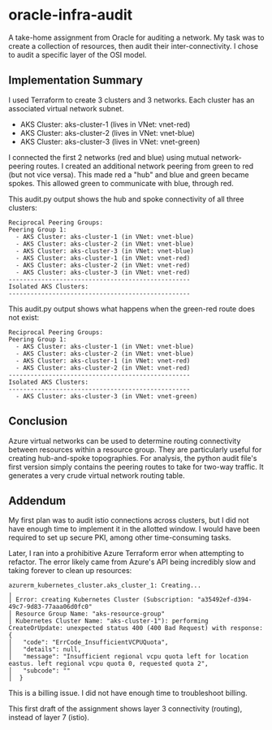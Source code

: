 # oracle-infra-audit
A take-home assignment from Oracle for auditing a network. My task was to create a collection of resources, then audit their inter-connectivity. I chose to audit a specific layer of the OSI model.

## Implementation Summary
I used Terraform to create 3 clusters and 3 networks. Each cluster has an associated virtual network subnet.

- AKS Cluster: aks-cluster-1 (lives in VNet: vnet-red)
- AKS Cluster: aks-cluster-2 (lives in VNet: vnet-blue)
- AKS Cluster: aks-cluster-3 (lives in VNet: vnet-green)

I connected the first 2 networks (red and blue) using mutual network-peering routes. I created an additional network peering from green to red (but not vice versa). This made red a "hub" and blue and green became spokes. This allowed green to communicate with blue, through red.

This audit.py output shows the hub and spoke connectivity of all three clusters:

    Reciprocal Peering Groups:
    Peering Group 1:
      - AKS Cluster: aks-cluster-1 (in VNet: vnet-blue)
      - AKS Cluster: aks-cluster-2 (in VNet: vnet-blue)
      - AKS Cluster: aks-cluster-3 (in VNet: vnet-blue)
      - AKS Cluster: aks-cluster-1 (in VNet: vnet-red)
      - AKS Cluster: aks-cluster-2 (in VNet: vnet-red)
      - AKS Cluster: aks-cluster-3 (in VNet: vnet-red)
    --------------------------------------------------
    Isolated AKS Clusters:
    --------------------------------------------------

This audit.py output shows what happens when the green-red route does not exist:

    Reciprocal Peering Groups:
    Peering Group 1:
      - AKS Cluster: aks-cluster-1 (in VNet: vnet-blue)
      - AKS Cluster: aks-cluster-2 (in VNet: vnet-blue)
      - AKS Cluster: aks-cluster-1 (in VNet: vnet-red)
      - AKS Cluster: aks-cluster-2 (in VNet: vnet-red)
    --------------------------------------------------
    Isolated AKS Clusters:
    --------------------------------------------------
      - AKS Cluster: aks-cluster-3 (in VNet: vnet-green)

## Conclusion
Azure virtual networks can be used to determine routing connectivity between resources within a resource group. They are particularly useful for creating hub-and-spoke topographies. For analysis, the python audit file's first version simply contains the peering routes to take for two-way traffic. It generates a very crude virtual network routing table.

## Addendum
My first plan was to audit istio connections across clusters, but I did not have enough time to implement it in the allotted window. I would have been required to set up secure PKI, among other time-consuming tasks.

Later, I ran into a prohibitive Azure Terraform error when attempting to refactor. The error likely came from Azure's API being incredibly slow and taking forever to clean up resources:

    azurerm_kubernetes_cluster.aks_cluster_1: Creating...
    ╷
    │ Error: creating Kubernetes Cluster (Subscription: "a35492ef-d394-49c7-9d83-77aaa06d0fc0"
    │ Resource Group Name: "aks-resource-group"
    │ Kubernetes Cluster Name: "aks-cluster-1"): performing CreateOrUpdate: unexpected status 400 (400 Bad Request) with response: {
    │   "code": "ErrCode_InsufficientVCPUQuota",
    │   "details": null,
    │   "message": "Insufficient regional vcpu quota left for location eastus. left regional vcpu quota 0, requested quota 2",
    │   "subcode": ""
    │  }

This is a billing issue. I did not have enough time to troubleshoot billing.

This first draft of the assignment shows layer 3 connectivity (routing), instead of layer 7 (istio).
